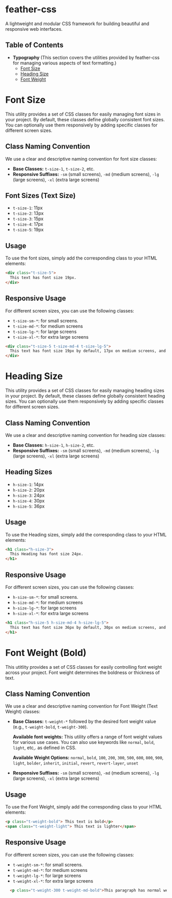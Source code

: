 # feather-css
A lightweight and modular CSS framework for building beautiful and responsive web interfaces.


## Table of Contents


* **Typography** (This section covers the utilities provided by feather-css for managing various aspects of text formatting.)
    * [Font Size](#text-size)
    * [Heading Size](#heading-size)
    * [Font Weight](#font-weight)



# Font Size <a name="text-size"></a>

This utility provides a set of CSS classes for easily managing font sizes in your project. By default, these classes define globally consistent font sizes. You can optionally use them responsively by adding specific classes for different screen sizes.

## Class Naming Convention

We use a clear and descriptive naming convention for font size classes:

- **Base Classes:** `t-size-1`, `t-size-2`, etc. 
- **Responsive Suffixes:** `-sm` (small screens), `-md` (medium screens), `-lg` (large screens), `-xl` (extra large screens)



## Font Sizes (Text Size)

- `t-size-1`: 11px
- `t-size-2`: 13px
- `t-size-3`: 15px
- `t-size-4`: 17px
- `t-size-5`: 19px

## Usage

To use the font sizes, simply add the corresponding class to your HTML elements:

```html
<div class="t-size-5">
  This text has font size 19px.
</div>
```

## Responsive Usage

For different screen sizes, you can use the following classes:

- `t-size-sm-*`: for small screens.
- `t-size-md-*`: for medium screens
- `t-size-lg-*`: for large screens
- `t-size-xl-*`: for extra large screens

```html
<div class="t-size-5 t-size-md-4 t-size-lg-5">
  This text has font size 19px by default, 17px on medium screens, and 19px on large screens.
</div>
```

# Heading Size <a name="heading-size"></a>
This utility provides a set of CSS classes for easily managing heading sizes in your project. By default, these classes define globally consistent heading sizes. You can optionally use them responsively by adding specific classes for different screen sizes.

## Class Naming Convention

We use a clear and descriptive naming convention for heading size classes:

- **Base Classes:** `h-size-1`, `h-size-2`, etc. 
- **Responsive Suffixes:** `-sm` (small screens), `-md` (medium screens), `-lg` (large screens), `-xl` (extra large screens)



## Heading Sizes

- `h-size-1`: 14px
- `h-size-2`: 20px
- `h-size-3`: 24px
- `h-size-4`: 30px
- `h-size-5`: 36px

## Usage

To use the Heading sizes, simply add the corresponding class to your HTML elements:

```html
<h1 class="h-size-3">
  This Heading has font size 24px.
</h1>
```

## Responsive Usage

For different screen sizes, you can use the following classes:

- `h-size-sm-*`: for small screens.
- `h-size-md-*`: for medium screens
- `h-size-lg-*`: for large screens
- `h-size-xl-*`: for extra large screens

```html
<h1 class="h-size-5 h-size-md-4 h-size-lg-5">
  This text has font size 36px by default, 30px on medium screens, and 36px on large screens.
</h1>
```

# Font Weight (Bold) <a name="font-weight"></a>
This utitlity provides a set of CSS classes for easily controlling font weight across your project. Font weight determines the boldness or thickness of text.

## Class Naming Convention

We use a clear and descriptive naming convention for Font Weight (Text Weight) classes:

- **Base Classes:** `t-weight-*` followed by the desired font weight value (e.g., `t-weight-bold`, `t-weight-300`).

     **Available font weights:**
      This utility offers a range of font weight values for various use cases. You can also use keywords like `normal`, `bold`, `light`, etc,. as defined in CSS.

     **Available Weight Options:**
      `normal`, `bold`, `100`, `200`, `300`, `500`, `600`, `800`, `900`, `light`, `bolder`, `inherit`, `initial`, `revert`, `revert-layer`, `unset`

- **Responsive Suffixes:** `-sm` (small screens), `-md` (medium screens), `-lg` (large screens), `-xl` (extra large screens)


## Usage

To use the Font Weight, simply add the corresponding class to your HTML elements:

```html
<p class="t-weight-bold"> This text is bold</p>
<span class="t-weight-light"> This text is lighter</span>
```

## Responsive Usage

For different screen sizes, you can use the following classes:

- `t-weight-sm-*`: for small screens.
- `t-weight-md-*`: for medium screens
- `t-weight-lg-*`: for large screens
- `t-weight-xl-*`: for extra large screens

```html
  <p class="t-weight-300 t-weight-md-bold">This paragraph has normal weight by default, bold on medium screens.</p>
```
